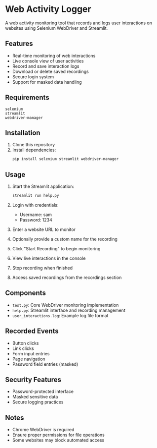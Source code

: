 # Web Activity Logger
 
A web activity monitoring tool that records and logs user interactions on websites using Selenium WebDriver and Streamlit.
 
## Features
 
- Real-time monitoring of web interactions
- Live console view of user activities
- Record and save interaction logs
- Download or delete saved recordings
- Secure login system
- Support for masked data handling
 
## Requirements
 
```
selenium
streamlit
webdriver-manager
```
 
## Installation
 
1. Clone this repository
2. Install dependencies:
   ```bash
   pip install selenium streamlit webdriver-manager
   ```
 
## Usage
 
1. Start the Streamlit application:
   ```bash
   streamlit run help.py
   ```
 
2. Login with credentials:
   - Username: sam
   - Password: 1234
 
3. Enter a website URL to monitor
4. Optionally provide a custom name for the recording
5. Click "Start Recording" to begin monitoring
6. View live interactions in the console
7. Stop recording when finished
8. Access saved recordings from the recordings section
 
## Components
 
- `test.py`: Core WebDriver monitoring implementation
- `help.py`: Streamlit interface and recording management
- `user_interactions.log`: Example log file format
 
## Recorded Events
 
- Button clicks
- Link clicks
- Form input entries
- Page navigation
- Password field entries (masked)
 
## Security Features
 
- Password-protected interface
- Masked sensitive data
- Secure logging practices
 
## Notes
 
- Chrome WebDriver is required
- Ensure proper permissions for file operations
- Some websites may block automated access